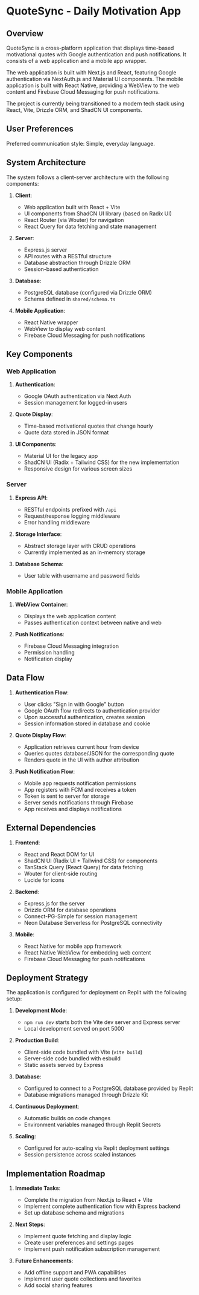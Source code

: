 # QuoteSync - Daily Motivation App

## Overview

QuoteSync is a cross-platform application that displays time-based motivational quotes with Google authentication and push notifications. It consists of a web application and a mobile app wrapper.

The web application is built with Next.js and React, featuring Google authentication via NextAuth.js and Material UI components. The mobile application is built with React Native, providing a WebView to the web content and Firebase Cloud Messaging for push notifications.

The project is currently being transitioned to a modern tech stack using React, Vite, Drizzle ORM, and ShadCN UI components.

## User Preferences

Preferred communication style: Simple, everyday language.

## System Architecture

The system follows a client-server architecture with the following components:

1. **Client**:
   - Web application built with React + Vite
   - UI components from ShadCN UI library (based on Radix UI)
   - React Router (via Wouter) for navigation
   - React Query for data fetching and state management

2. **Server**:
   - Express.js server
   - API routes with a RESTful structure
   - Database abstraction through Drizzle ORM
   - Session-based authentication

3. **Database**:
   - PostgreSQL database (configured via Drizzle ORM)
   - Schema defined in `shared/schema.ts`

4. **Mobile Application**:
   - React Native wrapper
   - WebView to display web content
   - Firebase Cloud Messaging for push notifications

## Key Components

### Web Application

1. **Authentication**:
   - Google OAuth authentication via Next Auth
   - Session management for logged-in users

2. **Quote Display**:
   - Time-based motivational quotes that change hourly
   - Quote data stored in JSON format

3. **UI Components**:
   - Material UI for the legacy app 
   - ShadCN UI (Radix + Tailwind CSS) for the new implementation
   - Responsive design for various screen sizes

### Server

1. **Express API**:
   - RESTful endpoints prefixed with `/api`
   - Request/response logging middleware
   - Error handling middleware

2. **Storage Interface**:
   - Abstract storage layer with CRUD operations
   - Currently implemented as an in-memory storage

3. **Database Schema**:
   - User table with username and password fields

### Mobile Application

1. **WebView Container**:
   - Displays the web application content
   - Passes authentication context between native and web

2. **Push Notifications**:
   - Firebase Cloud Messaging integration
   - Permission handling
   - Notification display

## Data Flow

1. **Authentication Flow**:
   - User clicks "Sign in with Google" button
   - Google OAuth flow redirects to authentication provider
   - Upon successful authentication, creates session
   - Session information stored in database and cookie

2. **Quote Display Flow**:
   - Application retrieves current hour from device
   - Queries quotes database/JSON for the corresponding quote
   - Renders quote in the UI with author attribution

3. **Push Notification Flow**:
   - Mobile app requests notification permissions
   - App registers with FCM and receives a token
   - Token is sent to server for storage
   - Server sends notifications through Firebase
   - App receives and displays notifications

## External Dependencies

1. **Frontend**:
   - React and React DOM for UI
   - ShadCN UI (Radix UI + Tailwind CSS) for components
   - TanStack Query (React Query) for data fetching
   - Wouter for client-side routing
   - Lucide for icons

2. **Backend**:
   - Express.js for the server
   - Drizzle ORM for database operations
   - Connect-PG-Simple for session management
   - Neon Database Serverless for PostgreSQL connectivity

3. **Mobile**:
   - React Native for mobile app framework
   - React Native WebView for embedding web content
   - Firebase Cloud Messaging for push notifications

## Deployment Strategy

The application is configured for deployment on Replit with the following setup:

1. **Development Mode**:
   - `npm run dev` starts both the Vite dev server and Express server
   - Local development served on port 5000

2. **Production Build**:
   - Client-side code bundled with Vite (`vite build`)
   - Server-side code bundled with esbuild
   - Static assets served by Express

3. **Database**:
   - Configured to connect to a PostgreSQL database provided by Replit
   - Database migrations managed through Drizzle Kit

4. **Continuous Deployment**:
   - Automatic builds on code changes
   - Environment variables managed through Replit Secrets

5. **Scaling**:
   - Configured for auto-scaling via Replit deployment settings
   - Session persistence across scaled instances

## Implementation Roadmap

1. **Immediate Tasks**:
   - Complete the migration from Next.js to React + Vite
   - Implement complete authentication flow with Express backend
   - Set up database schema and migrations

2. **Next Steps**:
   - Implement quote fetching and display logic
   - Create user preferences and settings pages
   - Implement push notification subscription management

3. **Future Enhancements**:
   - Add offline support and PWA capabilities
   - Implement user quote collections and favorites
   - Add social sharing features